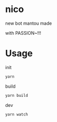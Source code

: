 # nico

new bot mantou made

with PASSION~!!!

# Usage

init
```bash
yarn
```

build
```bash
yarn build
```

dev
```bash
yarn watch
```